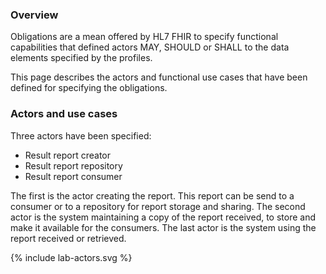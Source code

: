 

### Overview

Obligations are a mean offered by HL7 FHIR to specify functional capabilities that defined actors MAY, SHOULD or SHALL to the data elements specified by the profiles.

This page describes the actors and functional use cases that have been defined for specifying the obligations.

### Actors and use cases

<!-- {% include fsh-link-references.md %} -->

Three actors have been specified:
<!-- * the [Creator](ActorDefinition-actor-creator-eu-lab.html) ; -->
<!-- * the [Repository](ActorDefinition-actor-repos-eu-lab.html) ; and -->
<!-- * the [Consumer](ActorDefinition-actor-consumer-eu-lab.html) -->

* Result report creator
* Result report repository
* Result report consumer

The first is the actor creating the report. This report can be send to a consumer or to a repository for report storage and sharing.
The second actor is the system maintaining a copy of the report received, to store and make it available for the consumers.
The last actor is the system using the report received or retrieved.

<p>{% include lab-actors.svg %}</p>

